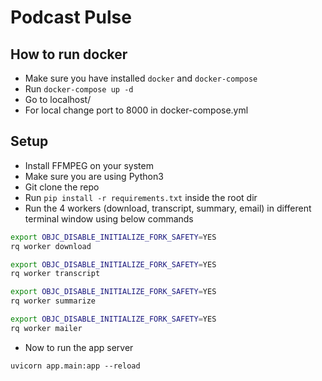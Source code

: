 # Podcast Pulse

## How to run docker
- Make sure you have installed `docker` and `docker-compose`
- Run `docker-compose up -d`
- Go to localhost/
- For local change port to 8000 in docker-compose.yml

## Setup

- Install FFMPEG on your system
- Make sure you are using Python3
- Git clone the repo
- Run `pip install -r requirements.txt` inside the root dir
- Run the 4 workers (download, transcript, summary, email) in different terminal window using below commands

```sh
export OBJC_DISABLE_INITIALIZE_FORK_SAFETY=YES
rq worker download
```

```sh
export OBJC_DISABLE_INITIALIZE_FORK_SAFETY=YES
rq worker transcript
```

```sh
export OBJC_DISABLE_INITIALIZE_FORK_SAFETY=YES
rq worker summarize
```

```sh
export OBJC_DISABLE_INITIALIZE_FORK_SAFETY=YES
rq worker mailer
```

- Now to run the app server

```
uvicorn app.main:app --reload
```

